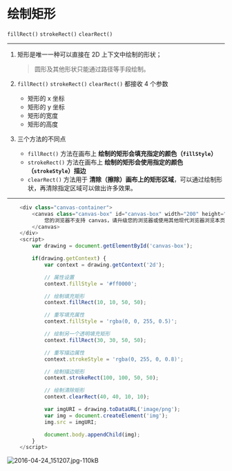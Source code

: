 # 绘制矩形
`fillRect()` `strokeRect()` `clearRect()`

---

1. 矩形是唯一一种可以直接在 2D 上下文中绘制的形状；
    > 圆形及其他形状只能通过路径等手段绘制。

2. `fillRect()` `strokeRect()` `clearRect()` 都接收 4 个参数
    * 矩形的 x 坐标
    * 矩形的 y 坐标
    * 矩形的宽度
    * 矩形的高度

3. 三个方法的不同点
    * `fillRect()` 方法在画布上 **绘制的矩形会填充指定的颜色（`fillStyle`）**
    * `strokeRect()` 方法在画布上 **绘制的矩形会使用指定的颜色（`strokeStyle`）描边**
    * `clearRect()` 方法用于 **清除（擦除）画布上的矩形区域**，可以通过绘制形状，再清除指定区域可以做出许多效果。

---
```javascript
    <div class="canvas-container">
        <canvas class="canvas-box" id="canvas-box" width="200" height="200">
            您的浏览器不支持 canvas，请升级您的浏览器或使用其他现代浏览器浏览本页面！
        </canvas>
    </div>
    <script>
        var drawing = document.getElementById('canvas-box');

        if(drawing.getContext) {
            var context = drawing.getContext('2d');

            // 属性设置
            context.fillStyle = '#ff0000';

            // 绘制填充矩形
            context.fillRect(10, 10, 50, 50);

            // 重写填充属性
            context.fillStyle = 'rgba(0, 0, 255, 0.5)';

            // 绘制另一个透明填充矩形
            context.fillRect(30, 30, 50, 50);

            // 重写描边属性
            context.strokeStyle = 'rgba(0, 255, 0, 0.8)';

            // 绘制描边矩形
            context.strokeRect(100, 100, 50, 50);

            // 绘制清除矩形
            context.clearRect(40, 40, 10, 10);

            var imgURI = drawing.toDataURL('image/png');
            var img = document.createElement('img');
            img.src = imgURI;

            document.body.appendChild(img);
        }
    </script>
```

![2016-04-24_151207.jpg-110kB][1]


  [1]: http://static.zybuluo.com/yangfch3/zveuzhdiku1h75hjova6z8v8/2016-04-24_151207.jpg
